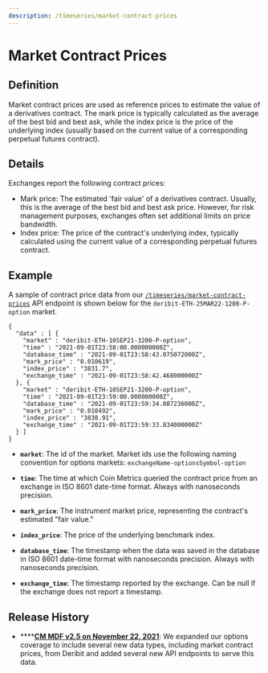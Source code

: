 ```yaml
---
description: /timeseries/market-contract-prices
---
```


# Market Contract Prices

## **Definition**

Market contract prices are used as reference prices to estimate the value of a derivatives contract. The mark price is typically calculated as the average of the best bid and best ask, while the index price is the price of the underlying index (usually based on the current value of a corresponding perpetual futures contract).

## **Details**

Exchanges report the following contract prices:

* Mark price: The estimated 'fair value' of a derivatives contract. Usually, this is the average of the best bid and best ask price. However, for risk management purposes, exchanges often set additional limits on price bandwidth.&#x20;
* Index price: The price of the contract's underlying index, typically calculated using the current value of a corresponding perpetual futures contract.

## **Example**

A sample of contract price data from our [`/timeseries/market-contract-prices`](https://docs.coinmetrics.io/api/v4#operation/getTimeseriesMarketContractPrices) API endpoint is shown below for the `deribit-ETH-25MAR22-1200-P-option` market.

```
{
  "data" : [ {
    "market" : "deribit-ETH-10SEP21-3200-P-option",
    "time" : "2021-09-01T23:58:00.000000000Z",
    "database_time" : "2021-09-01T23:58:43.075072000Z",
    "mark_price" : "0.010619",
    "index_price" : "3831.7",
    "exchange_time" : "2021-09-01T23:58:42.468000000Z"
  }, {
    "market" : "deribit-ETH-10SEP21-3200-P-option",
    "time" : "2021-09-01T23:59:00.000000000Z",
    "database_time" : "2021-09-01T23:59:34.087236000Z",
    "mark_price" : "0.010492",
    "index_price" : "3838.91",
    "exchange_time" : "2021-09-01T23:59:33.834000000Z"
  } ]
}
```



*   **`market`**:  The id of the market. Market ids use the following naming convention for options markets: `exchangeName-optionsSymbol-option`&#x20;


*   **`time`**: The time at which Coin Metrics queried the contract price from an exchange in ISO 8601 date-time format. Always with nanoseconds precision.


*   **`mark_price`**:  The instrument market price, representing the contract's estimated "fair value."


*   **`index_price`**:  The price of the underlying benchmark index.


*   **`database_time`**:  The timestamp when the data was saved in the database in ISO 8601 date-time format with nanoseconds precision. Always with nanoseconds precision.


* **`exchange_time`**:  The timestamp reported by the exchange.  Can be null if the exchange does not report a timestamp.

## Release History

* ****[**CM MDF v2.5 on November 22, 2021**](https://coinmetrics.io/cm-market-data-feed-v2-5-release-notes/): We expanded our options coverage to include several new data types, including market contract prices, from Deribit and added several new API endpoints to serve this data.
